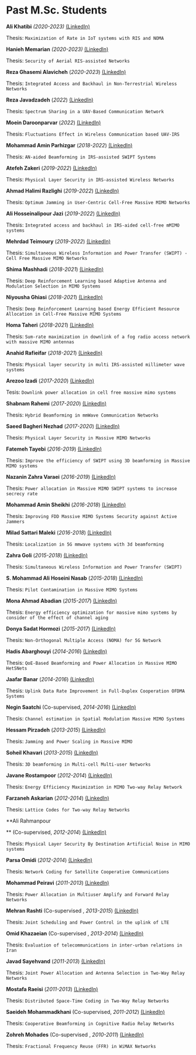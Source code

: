 # **Past M.Sc. Students**

**Ali Khatibi** *(2020-2023)*    [(LinkedIn)](https://www.linkedin.com/in/ali-khatibi-7632541b5)

Thesis: ```Maximization of Rate in IoT systems with RIS and NOMA```

**Hanieh Memarian** *(2020-2023)*     [(LinkedIn)](https://www.linkedin.com/in/hanie-memarian)

Thesis: ```Security of Aerial RIS-assisted Networks```

**Reza Ghasemi Alavicheh** (*2020-2023*)     [(LinkedIn)](https://www.linkedin.com/in/rezaghasemi/)

Thesis: ```Integrated Access and Backhaul in Non-Terrestrial Wireless Networks```

**Reza Javadzadeh** (*2022*)     [(LinkedIn)](http://linkedin.com/in/reza-javadzadeh)

Thesis: ```Spectrum Sharing in a UAV-Based Communication Network```

**Moein Daroonparvar** (*2022*)     [(LinkedIn)](https://www.linkedin.com/in/moein-daroonparvar-2582b1239/)

Thesis: ```Fluctuations Effect in Wireless Communication based UAV-IRS```

**Mohammad Amin Parhizgar** (*2018-2022*)      [(LinkedIn)](https://www.linkedin.com/in/mohamadamin-parhizgar-3529b5231)

Thesis: ```AN-aided Beamforming in IRS-assisted SWIPT Systems```

**Atefeh Zakeri** (*2019-2022*)     [(LinkedIn)](https://www.linkedin.com/in/atefeh-zakeri-28b976197/)

Thesis: ```Physical Layer Security in IRS-assisted Wireless Networks```

**Ahmad Halimi Razlighi** (*2019-2022*)      [(LinkedIn)](https://www.linkedin.com/in/ahmad-halimi-razlighi-a52677202/)

Thesis: ```Optimum Jamming in User-Centric Cell-Free Massive MIMO Networks```

**Ali Hosseinalipour Jazi** (*2019-2022*)      [(LinkedIn)](https://www.linkedin.com/in/ali-hosseinalipour-jazi-4ab27419b/?originalSubdomain=ir)

Thesis: ```Integrated access and backhaul in IRS-aided cell-free mMIMO systems```

**Mehrdad Teimoury** (*2019-2022*)     [(LinkedIn)](https://www.linkedin.com/in/mehrdad-teimoury-3b328b15b/?originalSubdomain=ir)

Thesis: ```Simultaneous Wireless Information and Power Transfer (SWIPT) - Cell Free Massive MIMO Networks```

**Shima Mashhadi** (*2018-2021*)     [(LinkedIn)](https://www.linkedin.com/in/shima-mashhadi-a09b0a14b/)

Thesis: ```Deep Reinforcement Learning based Adaptive Antenna and Modulation Selection in MIMO Systems```

**Niyousha Ghiasi** (*2018-2021*)     [(LinkedIn)](https://www.mobilebroadband.ir/en/Members.php)

Thesis: ```Deep Reinforcement Learning based Energy Efficient Resource Allocation in Cell-Free Massive MIMO Systems```

**Homa Taheri** (*2018-2021*)     [(LinkedIn)](link)

Thesis: ```Sum-rate maximization in downlink of a fog radio access network with massive MIMO antennas```

**Anahid Rafieifar** (*2018-2021*)     [(LinkedIn)](link)

Thesis: ```Physical layer security in multi IRS-assisted millimeter wave systems```

**Arezoo Izadi** (*2017-2020*)     [(LinkedIn)](link)

Tesis: ```Downlink power allocation in cell free massive mimo systems```

**Shabnam Rahemi** (*2017-2020*)     [(LinkedIn)](link)

Thesis: ```Hybrid Beamforming in mmWave Communication Networks```

**Saeed Bagheri Nezhad** (*2017-2020*)    [(LinkedIn)](link)

Thesis: ```Physical Layer Security in Massive MIMO Networks```

**Fatemeh Tayebi** (*2016-2019*)     [(LinkedIn)](link)

Thesis: ```Improve the efficiency of SWIPT using 3D beamforming in Massive MIMO systems```

**Nazanin Zahra Varaei** (*2016-2019*)    [(LinkedIn)](link)

Thesis: ```Power allocation in Massive MIMO SWIPT systems to increase secrecy rate```

**Mohammad Amin Sheikhi** (*2016-2018*)     [(LinkedIn)](link)

Thesis: ```Improving FDD Massive MIMO Systems Security against Active Jammers```

**Milad Sattari Maleki** (*2016-2018*)     [(LinkedIn)](link)

Thesis: ```Localization in 5G mmwave systems with 3d beamforming```

**Zahra Goli** (*2015-2018*)     [(LinkedIn)](link)

Thesis: ```Simultaneous Wireless Information and Power Transfer (SWIPT)```

**S. Mohammad Ali Hoseini Nasab** (*2015-2018*)    [(LinkedIn)](link)

Thesis: ```Pilot Contamination in Massive MIMO Systems```

**Mona Ahmad Abadian** (*2015-2017*)     [(LinkedIn)](link)

Thesis: ```Energy efficiency optimization for massive mimo systems by consider of the effect of channel aging```

**Donya Sadat Hormozi** (*2015-2017*)     [(LinkedIn)](link)

Thesis: ```Non-Orthogonal Multiple Access (NOMA) for 5G Network```

**Hadis Abarghouyi** (*2014-2016*)     [(LinkedIn)](link)

Thesis: ```QoE-Based Beamforming and Power Allocation in Massive MIMO HetSNets```

**Jaafar Banar** (*2014-2016*)     [(LinkedIn)](link)

Thesis: ```Uplink Data Rate Improvement in Full-Duplex Cooperation OFDMA Systems```

**Negin Saatchi** (Co-supervised, *2014-2016*)     [(LinkedIn)](link)

Thesis: ```Channel estimation in Spatial Modulation Massive MIMO Systems```

**Hessam Pirzadeh** (*2013-2015*)     [(LinkedIn)](link)

Thesis: ```Jamming and Power Scaling in Massive MIMO```

**Soheil Khavari** (*2013-2015*)     [(LinkedIn)](link)

Thesis: ```3D beamforming in Multi-cell Multi-user Networks```

**Javane Rostampoor** (*2012-2014*)     [(LinkedIn)](link)

Thesis: ```Energy Efficiency Maximization in MIMO Two-way Relay Network```

**Farzaneh Askarian** (*2012-2014*)     [(LinkedIn)](link)

Thesis: ```Lattice Codes for Two-way Relay Networks```

**Ali Rahmanpour

** (Co-supervised, *2012-2014*)    [(LinkedIn)](link)

Thesis: ```Physical Layer Security By Destination Artificial Noise in MIMO systems```

**Parsa Omidi** (*2012-2014*)     [(LinkedIn)](link)

Thesis: ```Network Coding for Satellite Cooperative Communications```

**Mohammad Peiravi** (*2011-2013*)     [(LinkedIn)](link)

Thesis: ```Power Allocation in Multiuser Amplify and Forward Relay Networks```

**Mehran Rashti** (Co-supervised , *2013-2015*)     [(LinkedIn)](link)

Thesis: ```Joint Scheduling and Power Control in the uplink of LTE```

**Omid Khazaeian** (Co-supervised , *2013-2014*)     [(LinkedIn)](link)

Thesis: ```Evaluation of telecommunications in inter-urban relations in Iran```

**Javad Sayehvand** (*2011-2013*)    [(LinkedIn)](link)

Thesis: ```Joint Power Allocation and Antenna Selection in Two-Way Relay Networks```

**Mostafa Raeisi** (*2011-2013*)     [(LinkedIn)](link)

Thesis: ```Distributed Space-Time Coding in Two-Way Relay Networks```

**Saeideh Mohammadkhani** (Co-supervised, *2011-2012*)     [(LinkedIn)](link)

Thesis: ```Cooperative Beamforming in Cognitive Radio Relay Networks```

**Zohreh Mohades** (Co-supervised , *2010-2011*)     [(LinkedIn)](link)

Thesis: ```Fractional Frequency Reuse (FFR) in WiMAX Networks```